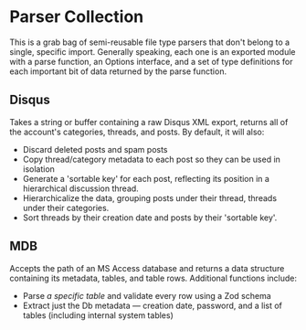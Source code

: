 # Parser Collection

This is a grab bag of semi-reusable file type parsers that don't belong to a single, specific import. Generally speaking, each one is an exported module with a parse function, an Options interface, and a set of type definitions for each important bit of data returned by the parse function.

## Disqus

Takes a string or buffer containing a raw Disqus XML export, returns all of the account's categories, threads, and posts. By default, it will also:

- Discard deleted posts and spam posts
- Copy thread/category metadata to each post so they can be used in isolation
- Generate a 'sortable key' for each post, reflecting its position in a hierarchical discussion thread.
- Hierarchicalize the data, grouping posts under their thread, threads under their categories.
- Sort threads by their creation date and posts by their 'sortable key'.

## MDB

Accepts the path of an MS Access database and returns a data structure containing its metadata, tables, and table rows. Additional functions include:

- Parse *a specific table* and validate every row using a Zod schema
- Extract just the Db metadata — creation date, password, and a list of tables (including internal system tables)
